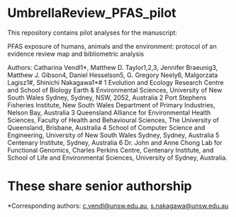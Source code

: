 # UmbrellaReview_PFAS_pilot

This repository contains pilot analyses for the manuscript: 

PFAS exposure of humans, animals and the environment: protocol of an evidence review map and bibliometric analysis

Authors:
Catharina Vendl1*, Matthew D. Taylor1,2,3, Jennifer Braeunig3, Matthew J. Gibson4, Daniel Hesselson5, G. Gregory Neely6, Malgorzata Lagisz1#, Shinichi Nakagawa1*# 
1 Evolution and Ecology Research Centre and School of Biology Earth & Environmental Sciences, University of New South Wales Sydney, Sydney, NSW, 2052, Australia
2 Port Stephens Fisheries Institute, New South Wales Department of Primary Industries, Nelson Bay, Australia
3 Queensland Alliance for Environmental Health Sciences, Faculty of Health and Behavioural Sciences, The University of Queensland, Brisbane, Australia
4 School of Computer Science and Engineering, University of New South Wales Sydney, Sydney, Australia
5 Centenary Institute, Sydney, Australia
6 Dr. John and Anne Chong Lab for Functional Genomics, Charles Perkins Centre, Centenary Institute, and School of Life and Environmental Sciences, University of Sydney, Australia.
# These share senior authorship 
*Corresponding authors: c.vendl@unsw.edu.au, s.nakagawa@unsw.edu.au


